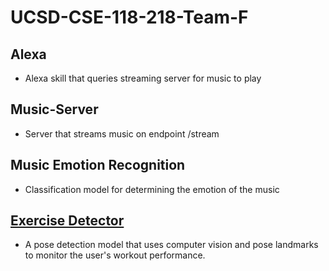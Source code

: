 # UCSD-CSE-118-218-Team-F

## Alexa
- Alexa skill that queries streaming server for music to play

## Music-Server
- Server that streams music on endpoint /stream

## Music Emotion Recognition
- Classification model for determining the emotion of the music

## [Exercise Detector](https://github.com/randaldong/Workout-Detector.git)
- A pose detection model that uses computer vision and pose landmarks to monitor the user's workout performance.
